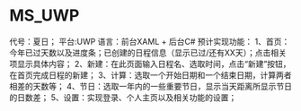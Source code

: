 # MS_UWP
代号：夏日；
平台:UWP
语言：前台XAML + 后台C#
预计实现功能：
1、首页：今年已过天数以及进度条；已创建的日程信息（显示已过/还有XX天）；点击相关项显示具体内容；
2、新建：在此页面输入日程名、选取时间，点击“新建”按钮，在首页完成日程的新建；
3、计算：选取一个开始日期和一个结束日期，计算两者相差的天数等；
4、节日：选取一年内的一些重要节日，显示当天距离所显示节日的日数差；
5、设置：实现登录、个人主页以及相关功能的设置；
